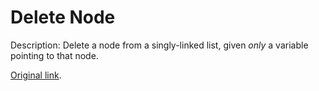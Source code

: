 # Delete Node

Description: Delete a node from a singly-linked list, given *only* a variable pointing to that node.

[Original link](https://www.getdrip.com/deliveries/92m6yfma2wbrevwvwdrq?__s=kqhhp1bzypxdzrwtssis&utm_source=drip&utm_medium=email&utm_campaign=Interview+Cake+Weekly+Problem+%23247%3A+Delete+Node).
